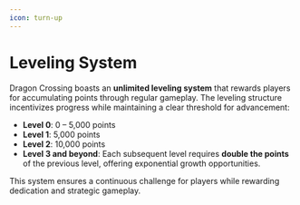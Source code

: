 ```yaml
---
icon: turn-up
---
```


# Leveling System

Dragon Crossing boasts an **unlimited leveling system** that rewards players for accumulating points through regular gameplay. The leveling structure incentivizes progress while maintaining a clear threshold for advancement:

* **Level 0**: 0 – 5,000 points
* **Level 1**: 5,000 points
* **Level 2**: 10,000 points
* **Level 3 and beyond**: Each subsequent level requires **double the points** of the previous level, offering exponential growth opportunities.

This system ensures a continuous challenge for players while rewarding dedication and strategic gameplay.

###

